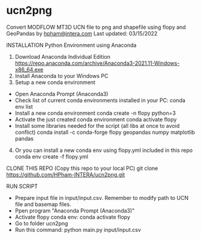 # ucn2png
Convert MODFLOW MT3D UCN file to png and shapefile using flopy and GeoPandas by hpham@intera.com
Last updated: 03/15/2022

INSTALLATION Python Environment using Anaconda
1. Download Anaconda Individual Edition https://repo.anaconda.com/archive/Anaconda3-2021.11-Windows-x86_64.exe
2. Install Anaconda to your Windows PC
3. Setup a new conda environment
- Open Anaconda Prompt (Anaconda3)
- Check list of current conda environments installed in your PC:
   conda env list
- Install a new conda environment
   conda create -n flopy python=3
- Activate the just created conda environment
   conda activate flopy
- Install some libraries needed for the script (all libs at once to avoid conflict)
   conda install -c conda-forge flopy geopandas numpy matplotlib pandas
4. Or you can install a new conda env using flopy.yml included in this repo
   conda env create -f flopy.yml
   
CLONE THIS REPO (Copy this repo to your local PC)
   git clone https://github.com/HPham-INTERA/ucn2png.git   
   
RUN SCRIPT
   - Prepare input file in input/input.csv. Remember to modify path to UCN file and basemap files. 
   - Ppen program "Anaconda Prompt (Anaconda3)"
   - Activate flopy conda env: conda activate flopy
   - Go to folder ucn2png
   - Run this command: python main.py input/input.csv

